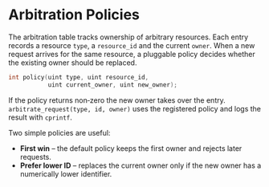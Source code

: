 # Arbitration Policies

The arbitration table tracks ownership of arbitrary resources. Each entry
records a resource `type`, a `resource_id` and the current `owner`. When a new
request arrives for the same resource, a pluggable policy decides whether the
existing owner should be replaced.

```c
int policy(uint type, uint resource_id,
           uint current_owner, uint new_owner);
```

If the policy returns non‑zero the new owner takes over the entry.
`arbitrate_request(type, id, owner)` uses the registered policy and logs the
result with `cprintf`.

Two simple policies are useful:

* **First win** &ndash; the default policy keeps the first owner and rejects
  later requests.
* **Prefer lower ID** &ndash; replaces the current owner only if the new owner has
  a numerically lower identifier.
